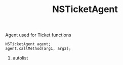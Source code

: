 ﻿---
uid: crmscript_ref_NSTicketAgent
title: NSTicketAgent
intellisense: Void.NSTicketAgent
keywords: NSTicketAgent
so.topic: reference
---

Agent used for Ticket functions

```crmscript
NSTicketAgent agent;
agent.callMethod(arg1, arg2);
```

1. autolist

